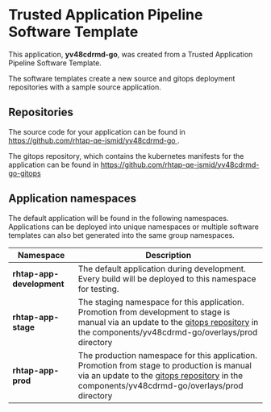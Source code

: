 # Trusted Application Pipeline Software Template

This application, **yv48cdrmd-go**, was created from a Trusted Application Pipeline Software Template.

The software templates create a new source and gitops deployment repositories with a sample source application. 

## Repositories

The source code for your application can be found in [https://github.com/rhtap-qe-jsmid/yv48cdrmd-go ](https://github.com/rhtap-qe-jsmid/yv48cdrmd-go ).
 
The gitops repository, which contains the kubernetes manifests for the application can be found in 
[https://github.com/rhtap-qe-jsmid/yv48cdrmd-go-gitops ](https://github.com/rhtap-qe-jsmid/yv48cdrmd-go-gitops ) 

## Application namespaces 

The default application will be found in the following namespaces. Applications can be deployed into unique namespaces or multiple software templates can also bet generated into the same group namespaces.  

|  Namespace   |  Description   |  
| -------- | -------- |   
| **rhtap-app-development** | The default application during development. Every build will be deployed to this namespace for testing. | 
| **rhtap-app-stage** | The staging namespace for this application. Promotion from development to stage is manual via an update to the [gitops repository](https://github.com/rhtap-qe-jsmid/yv48cdrmd-go-gitops ) in the components/yv48cdrmd-go/overlays/prod directory |  
| **rhtap-app-prod** | The production namespace for this application. Promotion from stage to production is manual via an update to the [gitops repository](https://github.com/rhtap-qe-jsmid/yv48cdrmd-go-gitops ) in the components/yv48cdrmd-go/overlays/prod directory | 